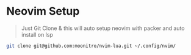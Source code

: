 # Neovim Setup

> Just Git Clone & this will auto setup neovim with packer and auto install on lsp

``` bash
git clone git@github.com:moonitro/nvim-lua.git ~/.config/nvim/
```

